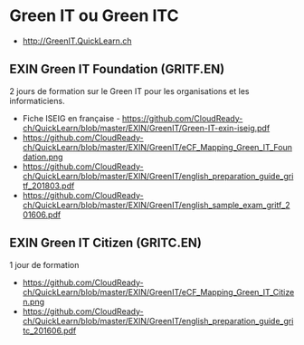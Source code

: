 # Green IT ou Green ITC
* http://GreenIT.QuickLearn.ch

## EXIN Green IT Foundation (GRITF.EN)
2 jours de formation sur le Green IT pour les organisations et les informaticiens.
* Fiche ISEIG en française - https://github.com/CloudReady-ch/QuickLearn/blob/master/EXIN/GreenIT/Green-IT-exin-iseig.pdf
* https://github.com/CloudReady-ch/QuickLearn/blob/master/EXIN/GreenIT/eCF_Mapping_Green_IT_Foundation.png
* https://github.com/CloudReady-ch/QuickLearn/blob/master/EXIN/GreenIT/english_preparation_guide_gritf_201803.pdf
* https://github.com/CloudReady-ch/QuickLearn/blob/master/EXIN/GreenIT/english_sample_exam_gritf_201606.pdf

## EXIN Green IT Citizen (GRITC.EN)
1 jour de formation
* https://github.com/CloudReady-ch/QuickLearn/blob/master/EXIN/GreenIT/eCF_Mapping_Green_IT_Citizen.png
* https://github.com/CloudReady-ch/QuickLearn/blob/master/EXIN/GreenIT/english_preparation_guide_gritc_201606.pdf
